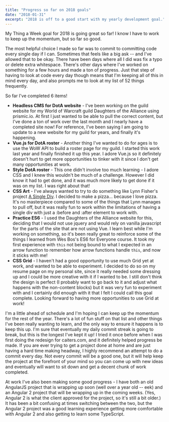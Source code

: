 ```yaml
---
title: "Progress so far on 2018 goals"
date: "2018-01-31"
excerpt: "2018 is off to a good start with my yearly development goal."
---
```


My Thing a Week goal for 2018 is going great so far! I know I have to work to keep up the momentum, but so far so good.

The most helpful choice I made so far was to commit to committing code every single day if I can. Sometimes that feels like a big ask -- and I've allowed that to be okay. There have been days where all I did was fix a typo or delete extra whitespace. There's other days where I've worked on something for a few hours and made a ton of progress. Just that step of having to look at code every day though means that I'm keeping all of this in mind every day, and also prompts me to look at my list of 52 things frequently.

So far I've completed 6 items!

* **Headless CMS for DotA website** - I've been working on the guild website for my World of Warcraft guild Daughters of the Alliance using prismic.io. At first I just wanted to be able to pull the correct content, but I've done a ton of work over the last month and I nearly have a completed site now! For reference, I've been saying I am going to update to a new website for my guild for years, and finally it's happening.
* **Vue.js for DotA roster** - Another thing I've wanted to do for ages is to use the WoW API to build a roster page for my guild. I started this work last year and finally finished it up this year. I adore Vue.js so it definitely doesn't hurt to get more opportunities to tinker with it since I don't get many opportunities at work.
* **Style DotA roster** - This one didn't involve too much learning - I adore CSS and I knew this wouldn't be much of a challenge. However I did know it had to get done, and it was much more likely to get done if it was on my list. I was right about that!
* **CSS Art** - I've always wanted to try to do something like Lynn Fisher's project [A Single Div](https://a.singlediv.com/). I decided to make a pizza... because I love pizza. It's no masterpiece compared to some of the things that Lynn manages to pull off, but it was really fun to work within the limitations of having a single div with just a :before and :after element to work with.
* **Practice ES6** - I used the Daughters of the Alliance website for this, deciding that I would not use jquery and would rely on vanilla javascript for the parts of the site that are not using Vue. I learn best while I'm working on something, so it's been really great to reinforce some of the things I learned from Wes Bos's ES6 for Everyone course. It took my first experience with `this` not being bound to what I expected in an arrow function to remember how arrow functions handle `this`, and now it sticks with me!
* **CSS Grid** - I haven't had a good opportunity to use much Grid yet at work, and wanted to be able to experiment. I decided to do so on my resume page on my personal site, since it really needed some dressing up and I could be more creative with it if I wanted to be. I still don't think the design is perfect (I probably want to go back to it and adjust what happens with the non-content blocks) but it was very fun to experiment with and I certainly did enough with it that I felt I could call this goal complete. Looking forward to having more opportunities to use Grid at work!

I'm a little ahead of schedule and I'm hoping I can keep up the momentum for the rest of the year. There's a lot of fun stuff on that list and other things I've been really wanting to learn, and the only way to ensure it happens is to keep this up. I'm sure that eventually my daily commit streak is going to break, but this is the longest I've kept it up! I tried it once before when I was first doing the redesign for caiters.com, and it definitely helped progress be made. If you are ever trying to get a project done at home and are just having a hard time making headway, I highly recommend an attempt to do a commit every day. Not every commit will be a good one, but it will help keep the project at the forefront of your mind so you can come up with new ideas and eventually will want to sit down and get a decent chunk of work completed.

At work I've also been making some good progress - I have both an old AngularJS project that is wrapping up soon (well over a year old -- eek) and an Angular 2 project that will be wrapping up in the coming weeks. (Yes, Angular 2 is what the client approved for the project, so it's still a bit older.) It has been a bit confusing at times switching between the two, but the Angular 2 project was a good learning experience getting more comfortable with Angular 2 and also getting to learn some TypeScript.